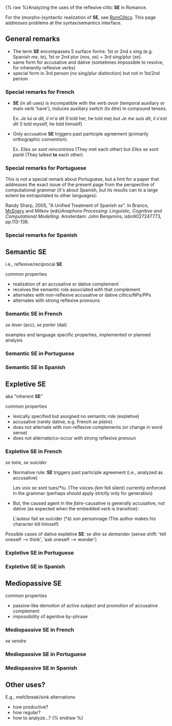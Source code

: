 {% raw %}Analyzing the uses of the reflexive clitic **SE** in Romance.

For the (morpho-)syntactic realization of **SE**, see
[RomClitics](https://delph-in.github.io/docs/garage/RomClitics). This page addresses problems at the
syntax/semantics interface.

## General remarks

- The term **SE** encompasses 5 surface forms: 1st or 2nd x sing (e.g.
Spanish *me*, *te*), 1st or 2nd plur (*nos*, *os*) + 3rd sing/plur
(*se*).
- same form for accusative and dative (sometimes impossible to
resolve, for inherently reflexive verbs)
- special form in 3rd person (no sing/plur distinction) but not in
1st/2nd person

### Special remarks for French

- **SE** (in all uses) is incompatible with the verb *avoir* (temporal
auxiliary or main verb 'have'), induces auxiliary switch (to *être*)
in compound tenses.
  
  Ex. *Je lui ai dit, il m'a dit* (I told her, he told me) but *Je me
suis dit, il s'est dit* (I told myself, he told himself)
- Only accusative **SE** triggers past participle agreement (primarily
orthographic convention).
  
  Ex. *Elles se sont rencontrées* (They met each other) but *Elles se
sont parlé* (They talked **to** each other)

### Special remarks for Portuguese

This is not a special remark about Portuguese, but a hint for a paper
that addresses the exact issue of the present page from the perspective
of computational grammar (it's about Spanish, but its results can to a
large extent be extrapolated to other languages):

Randy Sharp, 2005, "A Unified Treatment of Spanish *se*". In Branco,
[McEnery](/McEnery) and Mitkov (eds)*Anaphora Processing: Linguistic,
Cognitive and Computational Modelling*. Amsterdam: John Benjamins,
isbn9027247773, pp.113-138.

### Special remarks for Spanish

## Semantic SE

i.e., reflexive/reciprocal **SE**

common properties

- realization of an accusative or dative complement
- receives the semantic role associated with that complement
- alternates with non-reflexive accusative or dative clitics/NPs/PPs
- alternates with strong reflexive pronouns

### Semantic SE in French

*se laver* (acc), *se parler* (dat)

examples and language specific properties, implemented or planned
analysis

### Semantic SE in Portuguese

### Semantic SE in Spanish

## Expletive SE

aka "inherent **SE**"

common properties

- lexically specified but assigned no semantic role (expletive)
- accusative (rarely dative, e.g. French *se plaire*)
- does not alternate with non-reflexive complements (or change in word
sense)
- does not alternate/co-occur with strong reflexive pronoun

### Expletive SE in French

*se taire*, *se suicider*

- Normative rule: **SE** triggers past participle agreement (i.e.,
analyzed as accusative)
  
  Les voix se sont tues/\*tu. (The voices-*fem* fell silent) currently
enforced in the grammar (perhaps should apply strictly only for
generation)
- But, the caused agent in the *faire*-causative is generally
accusative, not dative (as expected when the embedded verb is
transitive):
  
  L'auteur fait se suicider <span class="u">(\*à) son
personnage</span> (The author makes his character kill himself)

Possible cases of dative expletive **SE**: *se dire* *se demander*
(sense shift: 'tell oneself --&gt; think', 'ask oneself --&gt; wonder')

### Expletive SE in Portuguese

### Expletive SE in Spanish

## Mediopassive SE

common properties

- passive-like demotion of active subject and promotion of accusative
complement
- impossibility of agentive *by*-phrase

### Mediopassive SE in French

*se vendre*

### Mediopassive SE in Portuguese

### Mediopassive SE in Spanish

## Other uses?

E.g., melt/break/sink alternations

- how productive?
- how regular?
- how to analyze...?
<update date omitted for speed>{% endraw %}